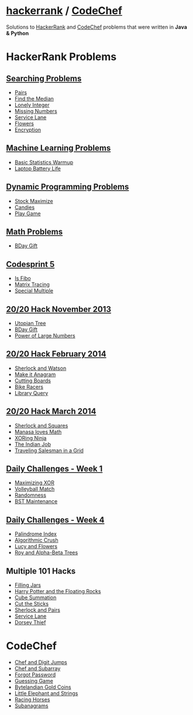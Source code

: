 <a href="www.hackerrank.com">hackerrank</a> / <a href="www.codechef.com">CodeChef</a>
==========

Solutions to <a href="www.hackerrank.com">HackerRank</a> and <a href="www.codechef.com">CodeChef</a> problems that were written in <b>Java & Python</b>

HackerRank Problems
===================
<a href="https://www.hackerrank.com/categories/algorithms/search">Searching Problems</a>
------------------
- <a href="https://www.hackerrank.com/challenges/pairs">Pairs</a>
- <a href="https://www.hackerrank.com/challenges/find-median">Find the Median</a>
- <a href="https://www.hackerrank.com/challenges/lonely-integer">Lonely Integer</a>
- <a href="https://www.hackerrank.com/challenges/missing-numbers">Missing Numbers</a>
- <a href="https://www.hackerrank.com/challenges/service-lane">Service Lane</a>
- <a href="https://www.hackerrank.com/challenges/flowers">Flowers</a>
- <a href="https://www.hackerrank.com/challenges/encryption">Encryption</a>


<a href="https://www.hackerrank.com/categories/ai/machine-learning">Machine Learning Problems</a>
--------------------------
- <a href="https://www.hackerrank.com/challenges/stat-warmup">Basic Statistics Warmup</a>
- <a href="https://www.hackerrank.com/challenges/battery">Laptop Battery Life</a>


<a href="https://www.hackerrank.com/categories/algorithms/dynamic-programming">Dynamic Programming Problems</a>
-----------------------------
- <a href="https://www.hackerrank.com/challenges/stockmax">Stock Maximize</a>
- <a href="https://www.hackerrank.com/challenges/candies">Candies</a>
- <a href="https://www.hackerrank.com/challenges/play-game">Play Game</a>


<a href="https://www.hackerrank.com/categories/algorithms/maths">Math Problems</a>
--------------
- <a href="https://www.hackerrank.com/challenges/bday-gift">BDay Gift</a>

 
<a href="https://www.hackerrank.com/contests/codesprint5">Codesprint 5</a>
------------
- <a href="https://www.hackerrank.com/contests/codesprint5/challenges/is-fibo">Is Fibo</a>
- <a href="https://www.hackerrank.com/contests/codesprint5/challenges/matrix-tracing">Matrix Tracing</a>
- <a href="https://www.hackerrank.com/contests/codesprint5/challenges/special-multiple">Special Multiple</a>


<a href="https://www.hackerrank.com/contests/nov13">20/20 Hack November 2013</a>
------------------------
- <a href="https://www.hackerrank.com/contests/nov13/challenges/utopian-tree">Utopian Tree</a>
- <a href="https://www.hackerrank.com/contests/nov13/challenges/bday-gift">BDay Gift</a>
- <a href="https://www.hackerrank.com/contests/nov13/challenges/power-of-large-numbers">Power of Large Numbers</a>


<a href="https://www.hackerrank.com/contests/feb14">20/20 Hack February 2014</a>
------------------------
- <a href="https://www.hackerrank.com/contests/feb14/challenges/sherlock-and-watson">Sherlock and Watson</a>
- <a href="https://www.hackerrank.com/contests/feb14/challenges/make-it-anagram">Make it Anagram</a>
- <a href="https://www.hackerrank.com/contests/feb14/challenges/board-cutting">Cutting Boards</a>
- <a href="https://www.hackerrank.com/contests/feb14/challenges/bike-racers">Bike Racers</a>
- <a href="https://www.hackerrank.com/contests/feb14/challenges/library-query">Library Query</a>


<a href="https://www.hackerrank.com/contests/mar14">20/20 Hack March 2014</a>
---------------------
- <a href="https://www.hackerrank.com/contests/mar14/challenges/sherlock-and-squares">Sherlock and Squares</a>
- <a href="https://www.hackerrank.com/contests/mar14/challenges/manasa-loves-maths">Manasa loves Math</a>
- <a href="https://www.hackerrank.com/contests/mar14/challenges/xoring-ninja">XORing Ninja</a>
- <a href="https://www.hackerrank.com/contests/mar14/challenges/the-indian-job">The Indian Job</a>
- <a href="https://www.hackerrank.com/contests/mar14/challenges/tsp-grid">Traveling Salesman in a Grid</a>

<a href="https://www.hackerrank.com/contests/w1/challenges">Daily Challenges - Week 1</a>
---------------------------
- <a href="https://www.hackerrank.com/contests/w1/challenges/maximizing-xor">Maximizing XOR</a>
- <a href="https://www.hackerrank.com/contests/w1/challenges/volleyball-match">Volleyball Match</a>
- <a href="https://www.hackerrank.com/contests/w1/challenges/randomness">Randomness</a>
- <a href="https://www.hackerrank.com/contests/w1/challenges/bst-maintenance">BST Maintenance</a>


<a href="https://www.hackerrank.com/contests/w4/challenges">Daily Challenges - Week 4</a>
---------------------------
- <a href="https://www.hackerrank.com/contests/w4/challenges/palindrome-index">Palindrome Index</a>
- <a href="https://www.hackerrank.com/contests/w4/challenges/crush">Algorithmic Crush</a>
- <a href="https://www.hackerrank.com/contests/w4/challenges/lucy-and-flowers">Lucy and Flowers</a>
- <a href="https://www.hackerrank.com/contests/w4/challenges/roy-and-alpha-beta-trees">Roy and Alpha-Beta Trees</a>


Multiple 101 Hacks
-------------------
- <a href="https://www.hackerrank.com/contests/101jan14/challenges/filling-jars">Filling Jars</a>
- <a href="https://www.hackerrank.com/contests/101jan14/challenges/harry-potter-and-the-floating-rocks">Harry Potter and the Floating Rocks</a>
- <a href="https://www.hackerrank.com/contests/101jan14/challenges/cube-summation">Cube Summation</a>
- <a href="https://www.hackerrank.com/contests/101feb14/challenges/cut-the-sticks">Cut the Sticks</a>
- <a href="https://www.hackerrank.com/contests/101feb14/challenges/sherlock-and-pairs">Sherlock and Pairs</a>
- <a href="https://www.hackerrank.com/contests/101nov13/challenges/service-lane">Service Lane</a>
- <a href="https://www.hackerrank.com/contests/101nov13/challenges/dorsey-thief">Dorsey Thief</a>



CodeChef
========
- <a href="http://www.codechef.com/problems/DIGJUMP/">Chef and Digit Jumps</a>
- <a href="http://www.codechef.com/problems/CHEFZOT/">Chef and Subarray</a>
- <a href="http://www.codechef.com/problems/FORGETPW/">Forgot Password</a>
- <a href="http://www.codechef.com/problems/GUESS/">Guessing Game</a>
- <a href="http://www.codechef.com/problems/COINS">Bytelandian Gold Coins</a>
- <a href="http://www.codechef.com/problems/LUCKYSTR/">Little Elephant and Strings</a>
- <a href="http://www.codechef.com/problems/HORSES/">Racing Horses</a>
- <a href="http://www.codechef.com/problems/SUBANAGR/">Subanagrams</a>
